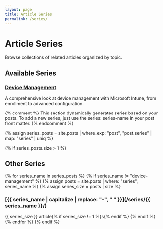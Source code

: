 ```yaml
---
layout: page
title: Article Series
permalink: /series/
---
```


# Article Series

Browse collections of related articles organized by topic.

## Available Series

### [Device Management](/series/device-management)
A comprehensive look at device management with Microsoft Intune, from enrollment to advanced configuration.

{% comment %}
This section dynamically generates series based on your posts.
To add a new series, just use the series: series-name in your post front matter.
{% endcomment %}

{% assign series_posts = site.posts | where_exp: "post", "post.series" | map: "series" | uniq %}

{% if series_posts.size > 1 %}
## Other Series

{% for series_name in series_posts %}
  {% if series_name != "device-management" %}
    {% assign posts = site.posts | where: "series", series_name %}
    {% assign series_size = posts | size %}
    
### [{{ series_name | capitalize | replace: "-", " " }}](/series/{{ series_name }}/)
{{ series_size }} article{% if series_size != 1 %}s{% endif %}
  {% endif %}
{% endfor %}
{% endif %}